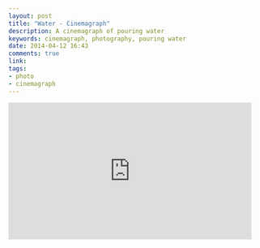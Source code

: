 ```yaml
---
layout: post
title: "Water - Cinemagraph"
description: A cinemagraph of pouring water
keywords: cinemagraph, photography, pouring water
date: 2014-04-12 16:43
comments: true
link: 
tags: 
- photo
- cinemagraph
---
```


<iframe src="https://gfycat.com/iframe/AcidicAlertGharial" frameborder="0" scrolling="no" width="480" height="270" ></iframe>